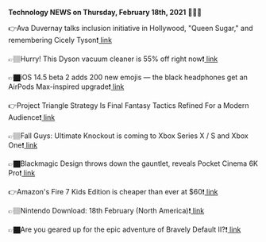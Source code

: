 <b>Technology NEWS on Thursday, February 18th, 2021</b> 📡📡📡 

👉Ava Duvernay talks inclusion initiative in Hollywood, "Queen Sugar," and remembering Cicely Tyson❗️<a href='https://techblock.club/?p=10171'> link</a>

👉🏽Hurry! This Dyson vacuum cleaner is 55% off right now❗️<a href='https://techblock.club/?p=10173'> link</a>

👉🏿iOS 14.5 beta 2 adds 200 new emojis — the black headphones get an AirPods Max-inspired upgrade❗️<a href='https://techblock.club/?p=10175'> link</a>

👉Project Triangle Strategy Is Final Fantasy Tactics Refined For a Modern Audience❗️<a href='https://techblock.club/?p=10177'> link</a>

👉🏽Fall Guys: Ultimate Knockout is coming to Xbox Series X / S and Xbox One❗️<a href='https://techblock.club/?p=10179'> link</a>

👉🏿Blackmagic Design throws down the gauntlet, reveals Pocket Cinema 6K Pro❗️<a href='https://techblock.club/?p=10181'> link</a>

👉Amazon's Fire 7 Kids Edition is cheaper than ever at $60❗️<a href='https://techblock.club/?p=10183'> link</a>

👉🏽Nintendo Download: 18th February (North America)❗️<a href='https://techblock.club/?p=10185'> link</a>

👉🏿Are you geared up for the epic adventure of Bravely Default II?❗️<a href='https://techblock.club/?p=10187'> link</a>

